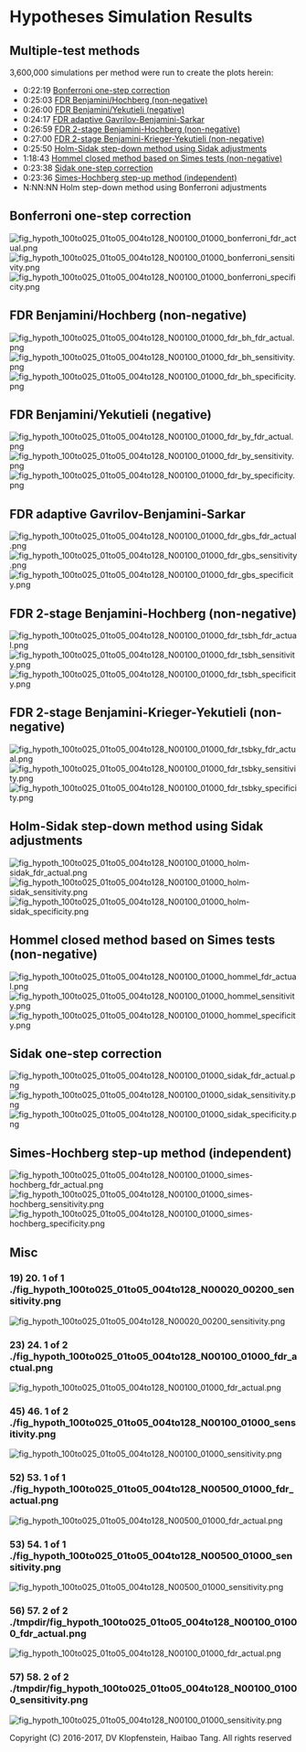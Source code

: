 # Hypotheses Simulation Results

## Multiple-test methods
3,600,000 simulations per method were run to create the plots herein:    
  * 0:22:19 [Bonferroni one-step correction](#bonferroni-one-step-correction)
  * 0:25:03 [FDR Benjamini/Hochberg (non-negative)](#fdr-benjaminihochberg-non-negative)
  * 0:26:00 [FDR Benjamini/Yekutieli (negative)](#fdr-benjaminiyekutieli-negative)
  * 0:24:17 [FDR adaptive Gavrilov-Benjamini-Sarkar](#fdr-adaptive-gavrilov-benjamini-sarkar)
  * 0:26:59 [FDR 2-stage Benjamini-Hochberg (non-negative)](#fdr-2-stage-benjamini-hochberg-non-negative)
  * 0:27:00 [FDR 2-stage Benjamini-Krieger-Yekutieli (non-negative)](#fdr-2-stage-benjamini-krieger-yekutieli-non-negative)
  * 0:25:50 [Holm-Sidak step-down method using Sidak adjustments](#holm-sidak-step-down-method-using-sidak-adjustments)
  * 1:18:43 [Hommel closed method based on Simes tests (non-negative)](#hommel-closed-method-based-on-simes-tests-non-negative)
  * 0:23:38 [Sidak one-step correction](#sidak-one-step-correction)
  * 0:23:36 [Simes-Hochberg step-up method (independent)](#simes-hochberg-step-up-method-independent)
  * N:NN:NN Holm step-down method using Bonferroni adjustments

## Bonferroni one-step correction
![fig_hypoth_100to025_01to05_004to128_N00100_01000_bonferroni_fdr_actual.png](../logs/fig_hypoth_100to025_01to05_004to128_N00100_01000_bonferroni_fdr_actual.png)    
![fig_hypoth_100to025_01to05_004to128_N00100_01000_bonferroni_sensitivity.png](../logs/fig_hypoth_100to025_01to05_004to128_N00100_01000_bonferroni_sensitivity.png)    
![fig_hypoth_100to025_01to05_004to128_N00100_01000_bonferroni_specificity.png](../logs/fig_hypoth_100to025_01to05_004to128_N00100_01000_bonferroni_specificity.png)    

## FDR Benjamini/Hochberg (non-negative)
![fig_hypoth_100to025_01to05_004to128_N00100_01000_fdr_bh_fdr_actual.png](../logs/fig_hypoth_100to025_01to05_004to128_N00100_01000_fdr_bh_fdr_actual.png)    
![fig_hypoth_100to025_01to05_004to128_N00100_01000_fdr_bh_sensitivity.png](../logs/fig_hypoth_100to025_01to05_004to128_N00100_01000_fdr_bh_sensitivity.png)    
![fig_hypoth_100to025_01to05_004to128_N00100_01000_fdr_bh_specificity.png](../logs/fig_hypoth_100to025_01to05_004to128_N00100_01000_fdr_bh_specificity.png)    

## FDR Benjamini/Yekutieli (negative)
![fig_hypoth_100to025_01to05_004to128_N00100_01000_fdr_by_fdr_actual.png](../logs/fig_hypoth_100to025_01to05_004to128_N00100_01000_fdr_by_fdr_actual.png)    
![fig_hypoth_100to025_01to05_004to128_N00100_01000_fdr_by_sensitivity.png](../logs/fig_hypoth_100to025_01to05_004to128_N00100_01000_fdr_by_sensitivity.png)    
![fig_hypoth_100to025_01to05_004to128_N00100_01000_fdr_by_specificity.png](../logs/fig_hypoth_100to025_01to05_004to128_N00100_01000_fdr_by_specificity.png)    

## FDR adaptive Gavrilov-Benjamini-Sarkar
![fig_hypoth_100to025_01to05_004to128_N00100_01000_fdr_gbs_fdr_actual.png](../logs/fig_hypoth_100to025_01to05_004to128_N00100_01000_fdr_gbs_fdr_actual.png)    
![fig_hypoth_100to025_01to05_004to128_N00100_01000_fdr_gbs_sensitivity.png](../logs/fig_hypoth_100to025_01to05_004to128_N00100_01000_fdr_gbs_sensitivity.png)    
![fig_hypoth_100to025_01to05_004to128_N00100_01000_fdr_gbs_specificity.png](../logs/fig_hypoth_100to025_01to05_004to128_N00100_01000_fdr_gbs_specificity.png)    

## FDR 2-stage Benjamini-Hochberg (non-negative)
![fig_hypoth_100to025_01to05_004to128_N00100_01000_fdr_tsbh_fdr_actual.png](../logs/fig_hypoth_100to025_01to05_004to128_N00100_01000_fdr_tsbh_fdr_actual.png)    
![fig_hypoth_100to025_01to05_004to128_N00100_01000_fdr_tsbh_sensitivity.png](../logs/fig_hypoth_100to025_01to05_004to128_N00100_01000_fdr_tsbh_sensitivity.png)    
![fig_hypoth_100to025_01to05_004to128_N00100_01000_fdr_tsbh_specificity.png](../logs/fig_hypoth_100to025_01to05_004to128_N00100_01000_fdr_tsbh_specificity.png)    

## FDR 2-stage Benjamini-Krieger-Yekutieli (non-negative)
![fig_hypoth_100to025_01to05_004to128_N00100_01000_fdr_tsbky_fdr_actual.png](../logs/fig_hypoth_100to025_01to05_004to128_N00100_01000_fdr_tsbky_fdr_actual.png)    
![fig_hypoth_100to025_01to05_004to128_N00100_01000_fdr_tsbky_sensitivity.png](../logs/fig_hypoth_100to025_01to05_004to128_N00100_01000_fdr_tsbky_sensitivity.png)    
![fig_hypoth_100to025_01to05_004to128_N00100_01000_fdr_tsbky_specificity.png](../logs/fig_hypoth_100to025_01to05_004to128_N00100_01000_fdr_tsbky_specificity.png)    

## Holm-Sidak step-down method using Sidak adjustments
![fig_hypoth_100to025_01to05_004to128_N00100_01000_holm-sidak_fdr_actual.png](../logs/fig_hypoth_100to025_01to05_004to128_N00100_01000_holm-sidak_fdr_actual.png)    
![fig_hypoth_100to025_01to05_004to128_N00100_01000_holm-sidak_sensitivity.png](../logs/fig_hypoth_100to025_01to05_004to128_N00100_01000_holm-sidak_sensitivity.png)    
![fig_hypoth_100to025_01to05_004to128_N00100_01000_holm-sidak_specificity.png](../logs/fig_hypoth_100to025_01to05_004to128_N00100_01000_holm-sidak_specificity.png)    

## Hommel closed method based on Simes tests (non-negative)
![fig_hypoth_100to025_01to05_004to128_N00100_01000_hommel_fdr_actual.png](../logs/fig_hypoth_100to025_01to05_004to128_N00100_01000_hommel_fdr_actual.png)    
![fig_hypoth_100to025_01to05_004to128_N00100_01000_hommel_sensitivity.png](../logs/fig_hypoth_100to025_01to05_004to128_N00100_01000_hommel_sensitivity.png)    
![fig_hypoth_100to025_01to05_004to128_N00100_01000_hommel_specificity.png](../logs/fig_hypoth_100to025_01to05_004to128_N00100_01000_hommel_specificity.png)    

## Sidak one-step correction
![fig_hypoth_100to025_01to05_004to128_N00100_01000_sidak_fdr_actual.png](../logs/fig_hypoth_100to025_01to05_004to128_N00100_01000_sidak_fdr_actual.png)    
![fig_hypoth_100to025_01to05_004to128_N00100_01000_sidak_sensitivity.png](../logs/fig_hypoth_100to025_01to05_004to128_N00100_01000_sidak_sensitivity.png)    
![fig_hypoth_100to025_01to05_004to128_N00100_01000_sidak_specificity.png](../logs/fig_hypoth_100to025_01to05_004to128_N00100_01000_sidak_specificity.png)    

## Simes-Hochberg step-up method (independent)
![fig_hypoth_100to025_01to05_004to128_N00100_01000_simes-hochberg_fdr_actual.png](../logs/fig_hypoth_100to025_01to05_004to128_N00100_01000_simes-hochberg_fdr_actual.png)    
![fig_hypoth_100to025_01to05_004to128_N00100_01000_simes-hochberg_sensitivity.png](../logs/fig_hypoth_100to025_01to05_004to128_N00100_01000_simes-hochberg_sensitivity.png)    
![fig_hypoth_100to025_01to05_004to128_N00100_01000_simes-hochberg_specificity.png](../logs/fig_hypoth_100to025_01to05_004to128_N00100_01000_simes-hochberg_specificity.png)    

## Misc
### 19)   20.   1 of   1 ./fig_hypoth_100to025_01to05_004to128_N00020_00200_sensitivity.png    
![fig_hypoth_100to025_01to05_004to128_N00020_00200_sensitivity.png](../logs/fig_hypoth_100to025_01to05_004to128_N00020_00200_sensitivity.png)    
### 23)   24.   1 of   2 ./fig_hypoth_100to025_01to05_004to128_N00100_01000_fdr_actual.png    
![fig_hypoth_100to025_01to05_004to128_N00100_01000_fdr_actual.png](../logs/fig_hypoth_100to025_01to05_004to128_N00100_01000_fdr_actual.png)    
### 45)   46.   1 of   2 ./fig_hypoth_100to025_01to05_004to128_N00100_01000_sensitivity.png    
![fig_hypoth_100to025_01to05_004to128_N00100_01000_sensitivity.png](../logs/fig_hypoth_100to025_01to05_004to128_N00100_01000_sensitivity.png)    
### 52)   53.   1 of   1 ./fig_hypoth_100to025_01to05_004to128_N00500_01000_fdr_actual.png    
![fig_hypoth_100to025_01to05_004to128_N00500_01000_fdr_actual.png](../logs/fig_hypoth_100to025_01to05_004to128_N00500_01000_fdr_actual.png)    
### 53)   54.   1 of   1 ./fig_hypoth_100to025_01to05_004to128_N00500_01000_sensitivity.png    
![fig_hypoth_100to025_01to05_004to128_N00500_01000_sensitivity.png](../logs/fig_hypoth_100to025_01to05_004to128_N00500_01000_sensitivity.png)    
### 56)   57.   2 of   2 ./tmpdir/fig_hypoth_100to025_01to05_004to128_N00100_01000_fdr_actual.png    
![fig_hypoth_100to025_01to05_004to128_N00100_01000_fdr_actual.png](./tmpdir/fig_hypoth_100to025_01to05_004to128_N00100_01000_fdr_actual.png)    
### 57)   58.   2 of   2 ./tmpdir/fig_hypoth_100to025_01to05_004to128_N00100_01000_sensitivity.png    
![fig_hypoth_100to025_01to05_004to128_N00100_01000_sensitivity.png](./tmpdir/fig_hypoth_100to025_01to05_004to128_N00100_01000_sensitivity.png)    

Copyright (C) 2016-2017, DV Klopfenstein, Haibao Tang. All rights reserved
